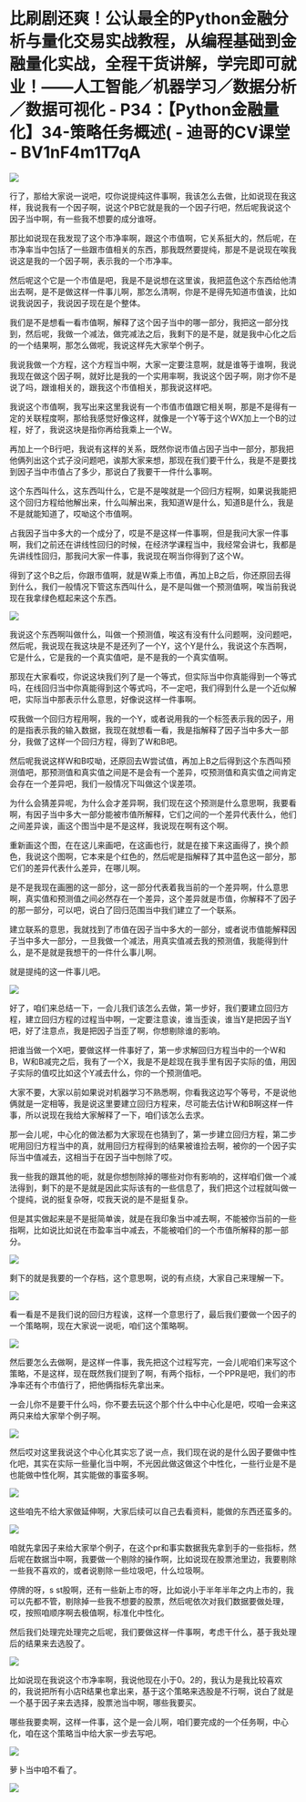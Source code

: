 # 比刷剧还爽！公认最全的Python金融分析与量化交易实战教程，从编程基础到金融量化实战，全程干货讲解，学完即可就业！——人工智能／机器学习／数据分析／数据可视化 - P34：【Python金融量化】34-策略任务概述( - 迪哥的CV课堂 - BV1nF4m1T7qA

![](img/c0f727b651232cb3a24233ceef3f94d5_0.png)

行了，那给大家说一说吧，哎你说提纯这件事啊，我该怎么去做，比如说现在我这样，我说我有一个因子啊，说这个PB它就是我的一个因子行吧，然后呢我说这个因子当中啊，有一些我不想要的成分谁呀。

那比如说现在我发现了这个市净率啊，跟这个市值啊，它关系挺大的，然后呢，在市净率当中包括了一些跟市值相关的东西，那我既然要提纯，那是不是说现在唉我说这是我的一个因子啊，表示我的一个市净率。

然后呢这个它是一个市值是吧，我是不是说想在这里诶，我把蓝色这个东西给他清出去啊，是不是做这样一件事儿啊，那怎么清啊，你是不是得先知道市值诶，比如说我说因子，我说因子现在是个整体。

我们是不是想看一看市值啊，解释了这个因子当中的哪一部分，我把这一部分找到，然后呢，我做一个减法，做完减法之后，我剩下的是不是，就是我中心化之后的一个结果啊，那怎么做呢，我说这样先大家举个例子。

我说我做一个方程，这个方程当中啊，大家一定要注意啊，就是谁等于谁啊，我说我现在做这个因子啊，就好比是我的一个实用率啊，我说这个因子啊，刚才你不是说了吗，跟谁相关的，跟我这个市值相关，那我说这样吧。

我说这个市值啊，我写出来这里我说有一个市值市值跟它相关啊，那是不是得有一定的关联程度啊，那给我感觉好像这样，就像是一个Y等于这个WX加上一个B的过程，好了，我说这块是指你再给我乘上一个W。

再加上一个B行吧，我说有这样的关系，既然你说市值占因子当中一部分，那我把他俩列出这个式子没问题吧，诶那大家来想，那现在我们要干什么，我是不是要找到因子当中市值占了多少，那说白了我要干一件什么事啊。

这个东西叫什么，这东西叫什么，它是不是唉就是一个回归方程啊，如果说我能把这个回归方程给他解出来，什么叫解出来，我知道W是什么，知道B是什么，我是不是就能知道了，哎呦这个市值啊。

占我因子当中多大的一个成分了，哎是不是这样一件事啊，但是我问大家一件事啊，我们之前还在讲线性回归的时候，在经济学课程当中，我经常会讲七，我都是先讲线性回归，那我问大家一件事，我说现在啊当你得到了这个W。

得到了这个B之后，你跟市值啊，就是W乘上市值，再加上B之后，你还原回去得到什么，我们一般情况下管这东西叫什么，是不是叫做一个预测值啊，唉当前我说现在我拿绿色框起来这个东西。



![](img/c0f727b651232cb3a24233ceef3f94d5_2.png)

我说这个东西啊叫做什么，叫做一个预测值，唉这有没有什么问题啊，没问题吧，然后呢，我说现在我这块是不是还列了一个Y，这个Y是什么，我说这个东西啊，它是什么，它是我的一个真实值吧，是不是我的一个真实值啊。

那现在大家看哎，你说这块我们列了是一个等式，但实际当中你真能得到一个等式吗，在线回归当中你真能得到这个等式吗，不一定吧，我们得到什么是一个近似解吧，实际当中那表示什么意思，好像说这样一件事啊。

哎我做一个回归方程用啊，我的一个Y，或者说用我的一个标签表示我的因子，用的是指表示我的输入数据，我现在就想看一看，我是指解释了因子当中多大一部分，我做了这样一个回归方程，得到了W和B吧。

然后呢我说这样W和B哎呦，还原回去W尝试值，再加上B之后得到这个东西叫预测值吧，那预测值和真实值之间是不是会有一个差异，哎预测值和真实值之间肯定会存在一个差异吧，我们一般情况下叫做这个误差项。

为什么会猜差异呢，为什么会才差异啊，我们现在这个预测是什么意思啊，我要看啊，有因子当中多大一部分能被市值所解释，它们之间的一个差异代表什么，他们之间差异诶，画这个图当中是不是这样，我说现在啊有这个啊。

重新画这个图，在在这儿来画吧，在这画也行，就是在接下来这画得了，换个颜色，我说这个图啊，它本来是个红色的，然后呢是指解释了其中蓝色这一部分，那它们的差异代表什么差异，在哪儿啊。

是不是我现在画圈的这一部分，这一部分代表着我当前的一个差异啊，什么意思啊，真实值和预测值之间必然存在一个差异，这个差异就是市值，你解释不了因子的那一部分，可以吧，说白了回归范围当中我们建立了一个联系。

建立联系的意思，我就找到了市值在因子当中多大的一部分，或者说市值能解释因子当中多大一部分，一旦我做一个减法，用真实值减去我的预测值，我能得到什么，是不是就是我想干的一件什么事儿啊。

就是提纯的这一件事儿吧。

![](img/c0f727b651232cb3a24233ceef3f94d5_4.png)

好了，咱们来总结一下，一会儿我们该怎么去做，第一步好，我们要建立回归方程，建立回归方程的过程当中啊，一定要注意诶，谁当歪诶，谁当Y是把因子当Y吧，好了注意点，我是把因子当歪了啊，你想剔除谁的影响。

把谁当做一个X吧，要做这样一件事好了，第一步求解回归方程当中的一个W和B，W和B减完之后，我有了一个X，我是不是趁现在我手里有因子实际的值，用因子实际的值哎比如这个Y减去什么，你的一个预测值吧。

大家不要，大家以前如果说对机器学习不熟悉啊，你看我这边写个等号，不是说他俩就是一定相等，我是说这里要建立回归方程来，尽可能去估计W和B啊这样一件事，所以说现在我给大家解释了一下，咱们该怎么去求。

那一会儿呢，中心化的做法都为大家现在也猜到了，第一步建立回归方程，第二步呢用回归方程当中的真，就用回归方程得到的结果被谁捡去啊，被你的一个因子实际当中值减去，这相当于在因子当中刨除了哎。

我一些我的跟其他的呃，就是你想刨除掉的哪些对你有影响的，这样咱们做一个减法得到，剩下的是不是就是因此实际该有的一些信息了，我们把这个过程就叫做一个提纯，说的挺复杂呀，哎我天说的是不是挺复杂。

但是其实做起来是不是挺简单诶，就是在我印象当中减去啊，不能被你当前的一些指啊，比如说比如说在市盈率当中减去，不能被咱们的一个市值所解释的那一部分。



![](img/c0f727b651232cb3a24233ceef3f94d5_6.png)

剩下的就是我要的一个存档，这个意思啊，说的有点绕，大家自己来理解一下。

![](img/c0f727b651232cb3a24233ceef3f94d5_8.png)

看一看是不是我们说的回归方程诶，这样一个意思行了，最后我们要做一个因子的一个策略啊，现在大家说一说呃，咱们这个策略啊。



![](img/c0f727b651232cb3a24233ceef3f94d5_10.png)

然后要怎么去做啊，是这样一件事，我先把这个过程写完，一会儿呢咱们来写这个策略，不是这样，现在既然我们提到了啊，有两个指标，一个PPR是吧，我们的市净率还有个市值行了，把他俩指标先拿出来。

一会儿你不是要干什么吗，你不要去玩这个那个什么中中心化是吧，哎咱一会来这两只来给大家举个例子啊。

![](img/c0f727b651232cb3a24233ceef3f94d5_12.png)

然后哎对这里我说这个中心化其实忘了说一点，我们现在说的是什么因子要做中性化吧，其实在实际一些量化当中啊，不光因此做这做这个中性化，一些行业是不是也能做中性化啊，其实能做的事蛮多啊。



![](img/c0f727b651232cb3a24233ceef3f94d5_14.png)

这些咱先不给大家做延伸啊，大家后续可以自己去看资料，能做的东西还蛮多的。

![](img/c0f727b651232cb3a24233ceef3f94d5_16.png)

咱就先拿因子来给大家举个例子，在这个pr和事实数据我先拿到手的一些指标，然后呢在数据当中啊，我要做一个剔除的操作啊，比如说现在股票池里边，我要剔除一些我不喜欢的，或者说剔除一些垃圾吧，什么垃圾啊。

停牌的呀，s st股啊，还有一些新上市的呀，比如说小于半年半年之内上市的，我可以先都不管，剔除掉一些我不想要的股票，然后呢依次对我们数据要做处理，哎，按照咱顺序啊去极值啊，标准化中性化。

然后我们处理完处理完之后呢，我们要做这样一件事啊，考虑干什么，基于我处理后的结果来去选股了。

![](img/c0f727b651232cb3a24233ceef3f94d5_18.png)

比如说现在我说这个市净率啊，我说他现在小于0。2的，我认为是我比较喜欢的，我说把所有小店R结果也拿出来，基于这个策略来选股是不行啊，说白了就是一个基于因子来去选择，股票池当中啊，哪些我要买。

哪些我要卖啊，这样一件事，这个是一会儿啊，咱们要完成的一个任务啊，中心化，咱在这个策略当中给大家一步去写吧。



![](img/c0f727b651232cb3a24233ceef3f94d5_20.png)

萝卜当中咱不看了。

![](img/c0f727b651232cb3a24233ceef3f94d5_22.png)
